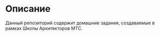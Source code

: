 # Описание

Данный репозиторий содержит домашние задания, создаваемые в рамках Школы Архитекторов МТС. 
